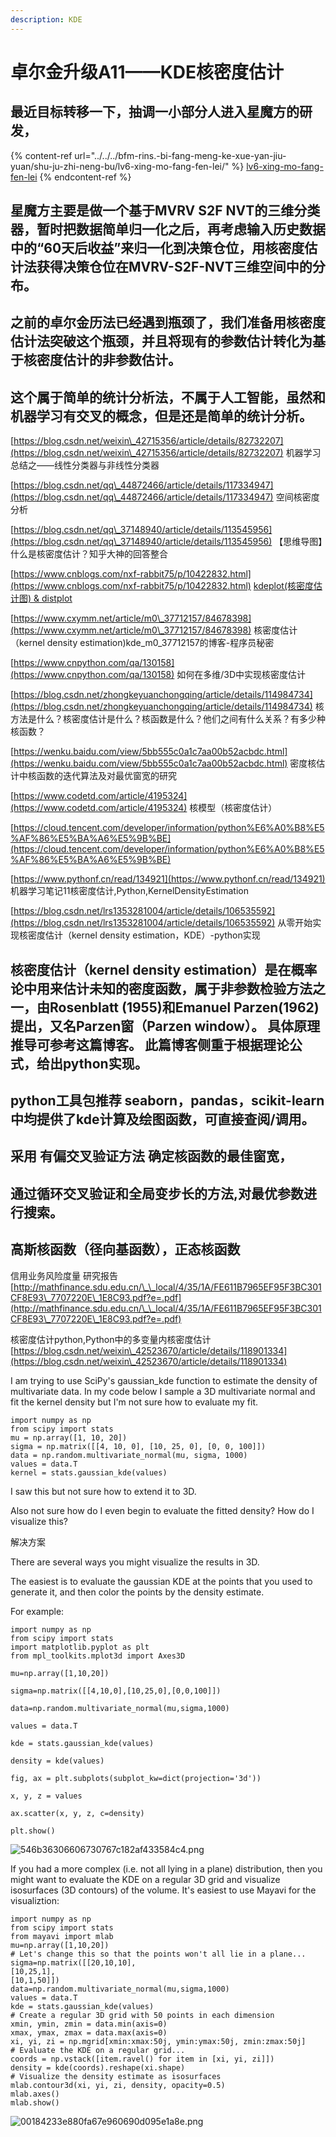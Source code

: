 ```yaml
---
description: KDE
---
```


# 卓尔金升级A11——KDE核密度估计

## 最近目标转移一下，抽调一小部分人进入星魔方的研发，

{% content-ref url="../../../bfm-rins.-bi-fang-meng-ke-xue-yan-jiu-yuan/shu-ju-zhi-neng-bu/lv6-xing-mo-fang-fen-lei/" %}
[lv6-xing-mo-fang-fen-lei](../../../bfm-rins.-bi-fang-meng-ke-xue-yan-jiu-yuan/shu-ju-zhi-neng-bu/lv6-xing-mo-fang-fen-lei/)
{% endcontent-ref %}

## 星魔方主要是做一个基于MVRV S2F NVT的三维分类器，暂时把数据简单归一化之后，再考虑输入历史数据中的“60天后收益”来归一化到决策仓位，用核密度估计法获得决策仓位在MVRV-S2F-NVT三维空间中的分布。&#x20;

## 之前的卓尔金历法已经遇到瓶颈了，我们准备用核密度估计法突破这个瓶颈，并且将现有的参数估计转化为基于核密度估计的非参数估计。&#x20;

## 这个属于简单的统计分析法，不属于人工智能，虽然和机器学习有交叉的概念，但是还是简单的统计分析。

[https://blog.csdn.net/weixin\_42715356/article/details/82732207](https://blog.csdn.net/weixin\_42715356/article/details/82732207) 机器学习总结之——线性分类器与非线性分类器

[https://blog.csdn.net/qq\_44872466/article/details/117334947](https://blog.csdn.net/qq\_44872466/article/details/117334947) 空间核密度分析

[https://blog.csdn.net/qq\_37148940/article/details/113545956](https://blog.csdn.net/qq\_37148940/article/details/113545956) 【思维导图】什么是核密度估计？知乎大神的回答整合

[https://www.cnblogs.com/nxf-rabbit75/p/10422832.html](https://www.cnblogs.com/nxf-rabbit75/p/10422832.html) [kdeplot(核密度估计图) & distplot](https://www.cnblogs.com/nxf-rabbit75/articles/10422832.html)

[https://www.cxymm.net/article/m0\_37712157/84678398](https://www.cxymm.net/article/m0\_37712157/84678398) 核密度估计（kernel density estimation)kde\_m0\_37712157的博客-程序员秘密

[https://www.cnpython.com/qa/130158](https://www.cnpython.com/qa/130158) 如何在多维/3D中实现核密度估计

[https://blog.csdn.net/zhongkeyuanchongqing/article/details/114984734](https://blog.csdn.net/zhongkeyuanchongqing/article/details/114984734) 核方法是什么？核密度估计是什么？核函数是什么？他们之间有什么关系？有多少种核函数？

[https://wenku.baidu.com/view/5bb555c0a1c7aa00b52acbdc.html](https://wenku.baidu.com/view/5bb555c0a1c7aa00b52acbdc.html) 密度核估计中核函数的迭代算法及对最优窗宽的研究

[https://www.codetd.com/article/4195324](https://www.codetd.com/article/4195324) 核模型（核密度估计）

[https://cloud.tencent.com/developer/information/python%E6%A0%B8%E5%AF%86%E5%BA%A6%E5%9B%BE](https://cloud.tencent.com/developer/information/python%E6%A0%B8%E5%AF%86%E5%BA%A6%E5%9B%BE)

[https://www.pythonf.cn/read/134921](https://www.pythonf.cn/read/134921) 机器学习笔记11核密度估计,Python,KernelDensityEstimation

[https://blog.csdn.net/lrs1353281004/article/details/106535592](https://blog.csdn.net/lrs1353281004/article/details/106535592) 从零开始实现核密度估计（kernel density estimation，KDE）-python实现

## 核密度估计（kernel density estimation）是在概率论中用来估计未知的密度函数，属于非参数检验方法之一，由Rosenblatt (1955)和Emanuel Parzen(1962)提出，又名Parzen窗（Parzen window）。 具体原理推导可参考这篇博客。 此篇博客侧重于根据理论公式，给出python实现。

## python工具包推荐 seaborn，pandas，scikit-learn中均提供了kde计算及绘图函数，可直接查阅/调用。

## 采用 有偏交叉验证方法 确定核函数的最佳窗宽，

## 通过循环交叉验证和全局变步长的方法,对最优参数进行搜索。

## 高斯核函数（径向基函数），正态核函数

信用业务风险度量 研究报告 [http://mathfinance.sdu.edu.cn/\_\_local/4/35/1A/FE611B7965EF95F3BC301CF8E93\_7707220E\_1E8C93.pdf?e=.pdf](http://mathfinance.sdu.edu.cn/\_\_local/4/35/1A/FE611B7965EF95F3BC301CF8E93\_7707220E\_1E8C93.pdf?e=.pdf)

核密度估计python,Python中的多变量内核密度估计[https://blog.csdn.net/weixin\_42523670/article/details/118901334](https://blog.csdn.net/weixin\_42523670/article/details/118901334)



I am trying to use SciPy's gaussian\_kde function to estimate the density of multivariate data. In my code below I sample a 3D multivariate normal and fit the kernel density but I'm not sure how to evaluate my fit.

```
import numpy as np
from scipy import stats
mu = np.array([1, 10, 20])
sigma = np.matrix([[4, 10, 0], [10, 25, 0], [0, 0, 100]])
data = np.random.multivariate_normal(mu, sigma, 1000)
values = data.T
kernel = stats.gaussian_kde(values)
```

I saw this but not sure how to extend it to 3D.

Also not sure how do I even begin to evaluate the fitted density? How do I visualize this?

解决方案

There are several ways you might visualize the results in 3D.

The easiest is to evaluate the gaussian KDE at the points that you used to generate it, and then color the points by the density estimate.

For example:

```
import numpy as np
from scipy import stats
import matplotlib.pyplot as plt
from mpl_toolkits.mplot3d import Axes3D

mu=np.array([1,10,20])

sigma=np.matrix([[4,10,0],[10,25,0],[0,0,100]])

data=np.random.multivariate_normal(mu,sigma,1000)

values = data.T

kde = stats.gaussian_kde(values)

density = kde(values)

fig, ax = plt.subplots(subplot_kw=dict(projection='3d'))

x, y, z = values

ax.scatter(x, y, z, c=density)

plt.show()
```

![546b36306606730767c182af433584c4.png](https://img-blog.csdnimg.cn/img\_convert/546b36306606730767c182af433584c4.png)

If you had a more complex (i.e. not all lying in a plane) distribution, then you might want to evaluate the KDE on a regular 3D grid and visualize isosurfaces (3D contours) of the volume. It's easiest to use Mayavi for the visualiztion:

```
import numpy as np
from scipy import stats
from mayavi import mlab
mu=np.array([1,10,20])
# Let's change this so that the points won't all lie in a plane...
sigma=np.matrix([[20,10,10],
[10,25,1],
[10,1,50]])
data=np.random.multivariate_normal(mu,sigma,1000)
values = data.T
kde = stats.gaussian_kde(values)
# Create a regular 3D grid with 50 points in each dimension
xmin, ymin, zmin = data.min(axis=0)
xmax, ymax, zmax = data.max(axis=0)
xi, yi, zi = np.mgrid[xmin:xmax:50j, ymin:ymax:50j, zmin:zmax:50j]
# Evaluate the KDE on a regular grid...
coords = np.vstack([item.ravel() for item in [xi, yi, zi]])
density = kde(coords).reshape(xi.shape)
# Visualize the density estimate as isosurfaces
mlab.contour3d(xi, yi, zi, density, opacity=0.5)
mlab.axes()
mlab.show()
```

![00184233e880fa67e960690d095e1a8e.png](https://img-blog.csdnimg.cn/img\_convert/00184233e880fa67e960690d095e1a8e.png)
